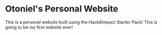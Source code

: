 # Otoniel's Personal Website
This is a personal website built using the Hack4Impact Starter Pack!
This is going to be my first website ever!
